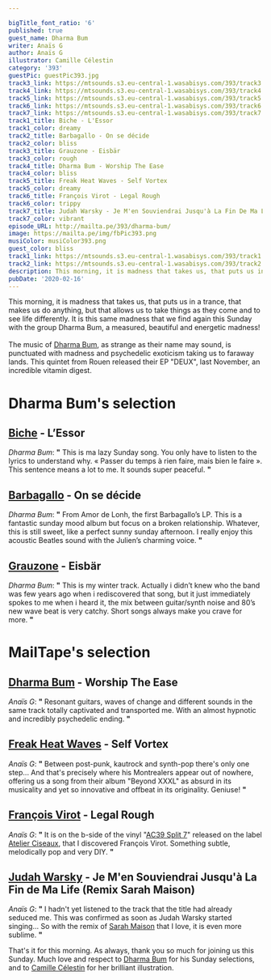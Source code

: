 ```yaml
---

bigTitle_font_ratio: '6'
published: true
guest_name: Dharma Bum
writer: Anaïs G
author: Anaïs G
illustrator: Camille Célestin
category: '393'
guestPic: guestPic393.jpg
track3_link: https://mtsounds.s3.eu-central-1.wasabisys.com/393/track3.mp3
track4_link: https://mtsounds.s3.eu-central-1.wasabisys.com/393/track4.mp3
track5_link: https://mtsounds.s3.eu-central-1.wasabisys.com/393/track5.mp3
track6_link: https://mtsounds.s3.eu-central-1.wasabisys.com/393/track6.mp3
track7_link: https://mtsounds.s3.eu-central-1.wasabisys.com/393/track7.mp3
track1_title: Biche - L'Essor
track1_color: dreamy
track2_title: Barbagallo - On se décide
track2_color: bliss
track3_title: Grauzone - Eisbär
track3_color: rough
track4_title: Dharma Bum - Worship The Ease
track4_color: bliss
track5_title: Freak Heat Waves - Self Vortex
track5_color: dreamy
track6_title: François Virot - Legal Rough
track6_color: trippy
track7_title: Judah Warsky - Je M'en Souviendrai Jusqu'à La Fin De Ma Life (Remix Sarah Maison)
track7_color: vibrant
episode_URL: http://mailta.pe/393/dharma-bum/
image: https://mailta.pe/img/fbPic393.png
musiColor: musiColor393.png
guest_color: bliss
track1_link: https://mtsounds.s3.eu-central-1.wasabisys.com/393/track1.mp3
track2_link: https://mtsounds.s3.eu-central-1.wasabisys.com/393/track2.mp3
description: This morning, it is madness that takes us, that puts us in a trance, that makes us do anything, but that allows us to take things as they come and to see life differently. It is this same madness that we find again this Sunday with the group Dharma Bum, a measured, beautiful and energetic madness!
pubDate: '2020-02-16'
---
```


This morning, it is madness that takes us, that puts us in a trance, that makes us do anything, but that allows us to take things as they come and to see life differently. It is this same madness that we find again this Sunday with the group Dharma Bum, a measured, beautiful and energetic madness!
<br><br>
The music of [Dharma Bum](https://dharmabumbum.bandcamp.com/album/deux), as strange as their name may sound, is punctuated with madness and psychedelic exoticism taking us to faraway lands. This quintet from Rouen released their EP "DEUX", last November, an incredible vitamin digest.  



# Dharma Bum's selection

##  [Biche](https://www.facebook.com/bichemusic) - L’Essor  
_Dharma Bum_: **"** This is ma lazy Sunday song. You only have to listen to the lyrics to understand why. « Passer du temps à rien faire, mais bien le faire ». This sentence means a lot to me. It sounds super peaceful. **"** 

##  [Barbagallo](http://www.barbagallo.fr/) - On se décide 
_Dharma Bum_: **"** From Amor de Lonh, the first Barbagallo’s LP. This is a fantastic sunday mood album but focus on a broken relationship. Whatever, this is still sweet, like a perfect sunny sunday afternoon. I really enjoy this acoustic Beatles sound with the Julien’s charming voice. **"** 

##  [Grauzone](https://fr.wikipedia.org/wiki/Grauzone) - Eisbär 
_Dharma Bum_: **"** This is my winter track. Actually i didn’t knew who the band was few years ago when i rediscovered that song, but it just immediately spokes to me when i heard it, the mix between guitar/synth noise and 80’s new wave beat is very catchy. Short songs always make you crave for more. **"** 


# MailTape's selection

## [Dharma Bum](https://soundcloud.com/dharma-bum1)  - Worship The Ease
_Anaïs G_: **"** Resonant guitars, waves of change and different sounds in the same track totally captivated and transported me. With an almost hypnotic and incredibly psychedelic ending. **"** 

## [Freak Heat Waves](https://freakheatwaves.bandcamp.com/album/beyond-xxxl) - Self Vortex
_Anaïs G_: **"** Between post-punk, kautrock and synth-pop there's only one step... And that's precisely where his Montrealers appear out of nowhere, offering us a song from their album "Beyond XXXL" as absurd in its musicality and yet so innovative and offbeat in its originality. Geniuse!  **"** 

## [François Virot](https://soundcloud.com/francoisvirot) - Legal Rough 
_Anaïs G_: **"** It is on the b-side of the vinyl "[AC39 Split 7](https://soundcloud.com/atelierciseaux/sets/ac39-francois-virot-phern-1)" released on the label [Atelier Ciseaux](https://soundcloud.com/atelierciseaux), that I discovered François Virot. Something subtle, melodically pop and very DIY. **"** 

## [Judah Warsky](https://soundcloud.com/judahwarsky) - Je M'en Souviendrai Jusqu'à La Fin de Ma Life (Remix Sarah Maison)
_Anaïs G_: **"** I hadn't yet listened to the track that the title had already seduced me. This was confirmed as soon as Judah Warsky started singing... So with the remix of [Sarah Maison](https://sarahmaison.bandcamp.com/) that I love, it is even more sublime. **"** 


 That's it for this morning. As always, thank you so much for joining us this Sunday. Much love and respect to [Dharma Bum](https://soundcloud.com/dharma-bum1) for his Sunday selections, and to [Camille Célestin](https://www.instagram.com/bravocamo/) for her brilliant illustration.
